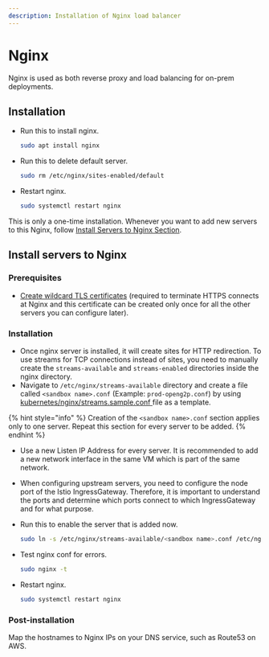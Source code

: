 ```yaml
---
description: Installation of Nginx load balancer
---
```


# Nginx

Nginx is used as both reverse proxy and load balancing for on-prem deployments.

## Installation

*   Run this to install nginx.

    ```bash
    sudo apt install nginx
    ```
*   Run this to delete default server.

    ```bash
    sudo rm /etc/nginx/sites-enabled/default
    ```
*   Restart nginx.

    ```bash
    sudo systemctl restart nginx
    ```

This is only a one-time installation. Whenever you want to add new servers to this Nginx, follow [Install Servers to Nginx Section](nginx.md#install-servers-to-nginx).

## Install servers to Nginx

### Prerequisites

* [Create wildcard TLS certificates](../../deployment-guide/ssl-certificates-using-letsencrypt.md) (required to terminate HTTPS connects at Nginx and this certificate can be created only once for all the other servers you can configure later).

### Installation

* Once nginx server is installed, it will create sites for HTTP redirection. To use streams for TCP connections instead of sites, you need to manually create the `streams-available` and `streams-enabled` directories inside the nginx directory.
* Navigate to `/etc/nginx/streams-available` directory and create a file called `<sandbox name>.conf` (Example: `prod-openg2p.conf`) by using [kubernetes/nginx/streams.sample.conf ](https://github.com/OpenG2P/openg2p-deployment/blob/main/kubernetes/nginx/streams.sample.conf)file as a template.

{% hint style="info" %}
Creation of the `<sandbox name>.conf` section applies only to one server. Repeat this section for every server to be added.
{% endhint %}

* Use a new Listen IP Address for every server. It is recommended to add a new network interface in the same VM which is part of the same network.
* When configuring upstream servers, you need to configure the node port of the Istio IngressGateway. Therefore, it is important to understand the ports and determine which ports connect to which IngressGateway and for what purpose.
*   Run this to enable the server that is added now.

    ```bash
    sudo ln -s /etc/nginx/streams-available/<sandbox name>.conf /etc/nginx/streams-enabled/
    ```
*   Test nginx conf for errors.

    ```bash
    sudo nginx -t
    ```
*   Restart nginx.

    ```bash
    sudo systemctl restart nginx
    ```

### Post-installation

Map the hostnames to Nginx IPs on your DNS service, such as Route53 on AWS.
